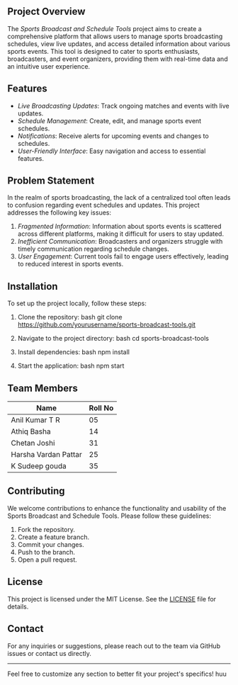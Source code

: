 ## Project Overview

The *Sports Broadcast and Schedule Tools* project aims to create a comprehensive platform that allows users to manage sports broadcasting schedules, view live updates, and access detailed information about various sports events. This tool is designed to cater to sports enthusiasts, broadcasters, and event organizers, providing them with real-time data and an intuitive user experience.

## Features

- *Live Broadcasting Updates*: Track ongoing matches and events with live updates.
- *Schedule Management*: Create, edit, and manage sports event schedules.
- *Notifications*: Receive alerts for upcoming events and changes to schedules.
- *User-Friendly Interface*: Easy navigation and access to essential features.

## Problem Statement

In the realm of sports broadcasting, the lack of a centralized tool often leads to confusion regarding event schedules and updates. This project addresses the following key issues:

1. *Fragmented Information*: Information about sports events is scattered across different platforms, making it difficult for users to stay updated.
2. *Inefficient Communication*: Broadcasters and organizers struggle with timely communication regarding schedule changes.
3. *User Engagement*: Current tools fail to engage users effectively, leading to reduced interest in sports events.

## Installation

To set up the project locally, follow these steps:

1. Clone the repository:
   bash
   git clone https://github.com/yourusername/sports-broadcast-tools.git
   

2. Navigate to the project directory:
   bash
   cd sports-broadcast-tools
   

3. Install dependencies:
   bash
   npm install
   

4. Start the application:
   bash
   npm start
   

## Team Members

| Name                             | Roll No |
|----------------------------------|---------|
| Anil Kumar T R                  | 05      |
| Athiq Basha                     | 14      |
| Chetan Joshi                    | 31      |
| Harsha Vardan Pattar            | 25      |
| K Sudeep  gouda                         | 35      |

## Contributing

We welcome contributions to enhance the functionality and usability of the Sports Broadcast and Schedule Tools. Please follow these guidelines:

1. Fork the repository.
2. Create a feature branch.
3. Commit your changes.
4. Push to the branch.
5. Open a pull request.

## License

This project is licensed under the MIT License. See the [LICENSE](LICENSE) file for details.

## Contact

For any inquiries or suggestions, please reach out to the team via GitHub issues or contact us directly.

---

Feel free to customize any section to better fit your project's specifics! huu
